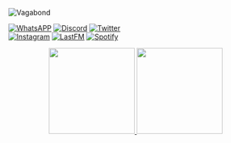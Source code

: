 
![Vagabond](https://user-images.githubusercontent.com/60899552/221859906-36d650d9-6beb-4aeb-925b-74d5304fa25d.jpg)

  
[![WhatsAPP](https://img.shields.io/badge/WhatsApp-25D366?style=for-the-badge&logo=whatsapp&logoColor=white)](https://wa.me/5543991064246)
[![Discord](https://img.shields.io/badge/Discord-7289DA?style=for-the-badge&logo=discord&logoColor=white)](https://discord.gg/92vMmjQMsF)
[![Twitter](https://img.shields.io/badge/Twitter-1DA1F2?style=for-the-badge&logo=twitter&logoColor=white)](https://twitter.com/xlysnn)
  <br/> 
[![Instagram](https://img.shields.io/badge/Instagram-E4405F?style=for-the-badge&logo=instagram&logoColor=white)](https://www.instagram.com/not.evil.pleavin/)
[![LastFM](https://img.shields.io/badge/last.fm-D51007?style=for-the-badge&logo=last.fm&logoColor=white)](https://www.last.fm/user/pleavinn)
[![Spotify](https://img.shields.io/badge/Spotify-1ED760?&style=for-the-badge&logo=spotify&logoColor=white)](https://open.spotify.com/user/224dsxem6r2v5jhsdz7nw4h3i)
  
<div align="center">
  <a href="https://github.com/pleavinn">
  <img height="170em" src="https://github-readme-stats.vercel.app/api?username=pleavinn&show_icons=true&theme=blueberry&include_all_commits=true&count_private=true"/>
  <img height="170em" src="https://github-readme-stats.vercel.app/api/top-langs/?username=pleavinn&layout=compact&langs_count=7&theme=blueberry"/>
</div>
